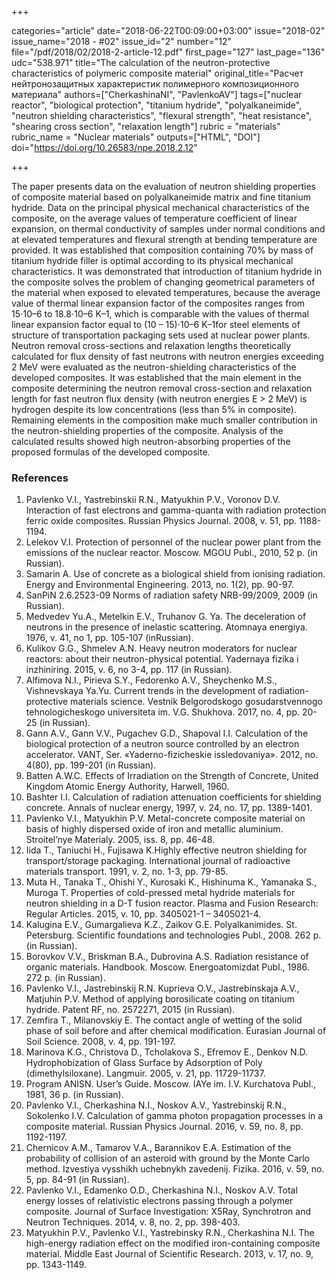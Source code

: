 +++

categories="article"
date="2018-06-22T00:09:00+03:00"
issue="2018-02"
issue_name="2018 - #02"
issue_id="2"
number="12"
file="/pdf/2018/02/2018-2-article-12.pdf"
first_page="127"
last_page="136"
udc="538.971"
title="The calculation of the neutron-protective characteristics of polymeric composite material"
original_title="Расчет нейтронозащитных характеристик полимерного композиционного материала"
authors=["CherkashinaNI", "PavlenkoAV"]
tags=["nuclear reactor", "biological protection", "titanium hydride", "polyalkaneimide", "neutron shielding characteristics", "flexural strength", "heat resistance", "shearing cross section", "relaxation length"]
rubric = "materials"
rubric_name = "Nuclear materials"
outputs=["HTML", "DOI"]
doi="https://doi.org/10.26583/npe.2018.2.12"

+++

The paper presents data on the evaluation of neutron shielding properties of composite material based on polyalkaneimide matrix and fine titanium hydride. Data on the principal physical mechanical characteristics of the composite, on the average values of temperature coefficient of linear expansion, on thermal conductivity of samples under normal conditions and at elevated temperatures and flexural strength at bending temperature are provided. It was established that composition containing 70% by mass of titanium hydride filler is optimal according to its physical mechanical characteristics. It was demonstrated that introduction of titanium hydride in the composite solves the problem of changing geometrical parameters of the material when exposed to elevated temperatures, because the average value of thermal linear expansion factor of the composites ranges from 15⋅10–6 to 18.8⋅10–6 K–1, which is comparable with the values of thermal linear expansion factor equal to (10 – 15)⋅10–6 K–1for steel elements of structure of transportation packaging sets used at nuclear power plants. Neutron removal cross-sections and relaxation lengths theoretically calculated for flux density of fast neutrons with neutron energies exceeding 2 MeV were evaluated as the neutron-shielding characteristics of the developed composites. It was established that the main element in the composite determining the neutron removal cross-section and relaxation length for fast neutron flux density (with neutron energies E > 2 MeV) is hydrogen despite its low concentrations (less than 5% in composite). Remaining elements in the composition make much smaller contribution in the neutron-shielding properties of the composite. Analysis of the calculated results showed high neutron-absorbing properties of the proposed formulas of the developed composite.

### References

1. Pavlenko V.I., Yastrebinskii R.N., Matyukhin P.V., Voronov D.V. Interaction of fast electrons and gamma-quanta with radiation protection ferric oxide composites. Russian Physics Journal. 2008, v. 51, pp. 1188-1194.
2. Lelekov V.I. Protection of personnel of the nuclear power plant from the emissions of the nuclear reactor. Moscow. MGOU Publ., 2010, 52 p. (in Russian).
3. Samarin А. Use of concrete as a biological shield from ionising radiation. Energy and Environmental Engineering. 2013, no. 1(2), pp. 90-97.
4. SanPiN 2.6.2523-09 Norms of radiation safety NRB-99/2009, 2009 (in Russian).
5. Medvedev Yu.A., Metelkin E.V., Truhanov G. Ya. The deceleration of neutrons in the presence of inelastic scattering. Atomnaya energiya. 1976, v. 41, no 1, pp. 105-107 (inRussian).
6. Kulikov G.G., Shmelev A.N. Heavy neutron moderators for nuclear reactors: about their neutron-physical potential. Yadernaya fizika i inzhiniring. 2015, v. 6, no 3-4, pp. 117 (in Russian).
7. Alfimova N.I., Pirieva S.Y., Fedorenko A.V., Sheychenko M.S., Vishnevskaya Ya.Yu. Current trends in the development of radiation-protective materials science. Vestnik Belgorodskogo gosudarstvennogo tehnologicheskogo universiteta im. V.G. Shukhova. 2017, no. 4, pp. 20-25 (in Russian).
8. Gann A.V., Gann V.V., Pugachev G.D., Shapoval I.I. Calculation of the biological protection of a neutron source controlled by an electron accelerator. VANT, Ser. «Yaderno-fizicheskie issledovaniya». 2012, no. 4(80), pp. 199-201 (in Russian).
9. Batten A.W.C. Effects of Irradiation on the Strength of Concrete, United Kingdom Atomic Energy Authority, Harwell, 1960.
10. Bashter I.I. Calculation of radiation attenuation coefficients for shielding concrete. Annals of nuclear energy, 1997, v. 24, no. 17, pp. 1389-1401.
11. Pavlenko V.I., Matyukhin P.V. Metal-concrete composite material on basis of highly dispersed oxide of iron and metallic aluminium. Stroitel’nye Materialy. 2005, iss. 8, pp. 46-48.
12. Iida T., Taniuchi H., Fujisawa K.Highly effective neutron shielding for transport/storage packaging. International journal of radioactive materials transport. 1991, v. 2, no. 1-3, pp. 79-85.
13. Muta H., Tanaka T., Ohishi Y., Kurosaki K., Hishinuma K., Yamanaka S., Muroga T. Properties of cold-pressed metal hydride materials for neutron shielding in a D-T fusion reactor. Plasma and Fusion Research: Regular Articles. 2015, v. 10, pp. 3405021-1 – 3405021-4.
14. Kalugina E.V., Gumargalieva K.Z., Zaikov G.E. Polyalkanimides. St. Petersburg. Scientific foundations and technologies Publ., 2008. 262 p. (in Russian).
15. Borovkov V.V., Briskman B.A., Dubrovina A.S. Radiation resistance of organic materials. Handbook. Moscow. Energoatomizdat Publ., 1986. 272 p. (in Russian).
16. Pavlenko V.I., Jastrebinskij R.N. Kuprieva O.V., Jastrebinskaja A.V., Matjuhin P.V. Method of applying borosilicate coating on titanium hydride. Patent RF, no. 2572271, 2015 (in Russian).
17. Zemfira T., Milanovskiy E. The contact angle of wetting of the solid phase of soil before and after chemical modification. Eurasian Journal of Soil Science. 2008, v. 4, pp. 191-197.
18. Marinova K.G., Christova D., Tcholakova S., Efremov E., Denkov N.D. Hydrophobization of Glass Surface by Adsorption of Poly (dimethylsiloxane). Langmuir. 2005, v. 21, pp. 11729-11737.
19. Program ANISN. User’s Guide. Moscow. IAYe im. I.V. Kurchatova Publ., 1981, 36 p. (in Russian).
20. Pavlenko V.I., Cherkashina N.I., Noskov A.V., Yastrebinskij R.N., Sokolenko I.V. Сalculation of gamma photon propagation processes in a composite material. Russian Physics Journal. 2016, v. 59, no. 8, pp. 1192-1197.
21. Chernicov A.M., Tamarov V.A., Barannikov E.A. Estimation of the probability of collision of an asteroid with ground by the Monte Carlo method. Izvestiya vysshikh uchebnykh zavedenij. Fizika. 2016, v. 59, no. 5, pp. 84-91 (in Russian).
22. Pavlenko V.I., Edamenko O.D., Cherkashina N.I., Noskov A.V. Total energy losses of relativistic electrons passing through a polymer composite. Journal of Surface Investigation: X5Ray, Synchrotron and Neutron Techniques. 2014, v. 8, no. 2, pp. 398-403.
23. Matyukhin P.V., Pavlenko V.I., Yastrebinsky R.N., Cherkashina N.I. The high-energy radiation effect on the modified iron-containing composite material. Middle East Journal of Scientific Research. 2013, v. 17, no. 9, pp. 1343-1149.